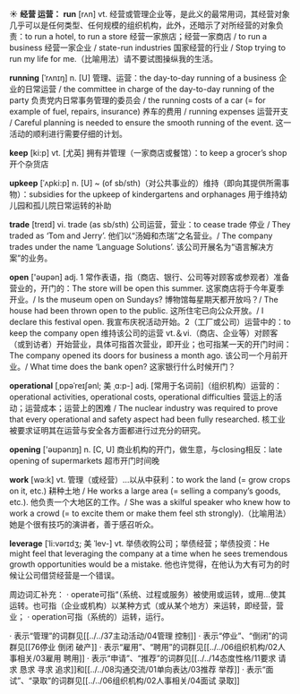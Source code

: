 ☀ <span class="category">**经营 运营：**</span>
<span class="vocabulary">**run**</span> [rʌn] 
<span class="definition">vt. 经营或管理企业等，是此义的最常用词，其经营对象几乎可以是任何类型、任何规模的组织机构，此外，还暗示了对所经营的对象负责：</span>to run a hotel, to run a store 经营一家旅店；经营一家商店 / to run a business 经营一家企业 / state-run industries 国家经营的行业 / Stop trying to run my life for me.（比喻用法）请不要试图操纵我的生活。
           
<span class="vocabulary">**running**</span> [ˈrʌnɪŋ]
<span class="definition">n. [U] 管理、运营：</span>the day-to-day running of a business 企业的日常运营 / the committee in charge of the day-to-day running of the party 负责党内日常事务管理的委员会 / the running costs of a car (= for example of fuel, repairs, insurance) 养车的费用 / running expenses 运营开支 / Careful planning is needed to ensure the smooth running of the event. 这一活动的顺利进行需要仔细的计划。

<span class="vocabulary">**keep**</span> [ki:p] 
<span class="definition">vt. [尤英] 拥有并管理（一家商店或餐馆）：</span>to keep a grocer’s shop 开个杂货店
           
<span class="vocabulary">**upkeep**</span> [ˈʌpki:p]
<span class="definition">n. [U] ~ (of sb/sth)（对公共事业的）维持（即向其提供所需事物）：</span>subsidies for the upkeep of kindergartens and orphanages 用于维持幼儿园和孤儿院日常运转的补助

<span class="vocabulary">**trade**</span> [treɪd] 
<span class="definition">vi. trade (as sb/sth) 公司运营，营业：</span>to cease trade 停业 / They traded as ‘Tom and Jerry’. 他们以“汤姆和杰瑞”之名营业。/ The company trades under the name ‘Language Solutions’. 该公司开展名为“语言解决方案”的业务。

<span class="vocabulary">**open**</span> ['əʊpən] 
<span class="definition">adj. 1 常作表语，指（商店、银行、公司等对顾客或参观者）准备营业的，开门的：</span>The store will be open this summer. 这家商店将于今年夏季开业。/ Is the museum open on Sundays? 博物馆每星期天都开放吗？/ The house had been thrown open to the public. 这所住宅已向公众开放。/ I declare this festival open. 我宣布庆祝活动开始。<span class="definition">2（工厂或公司）运营中的：</span>to keep the company open 维持该公司的运营 <span class="definition">vt.＆vi.（商店、企业等）对顾客（或到访者）开始营业，具体可指首次营业，即开业；也可指某一天的开门时间：</span>The company opened its doors for business a month ago. 该公司一个月前开业。/ What time does the bank open? 这家银行什么时候开门？
           
<span class="vocabulary">**operational**</span> [ˌɒpəˈreɪʃənl; 美 ˌɑ:p-]
<span class="definition">adj. [常用于名词前]（组织机构）运营的：</span>operational activities, operational costs, operational difficulties 营运上的活动；运营成本；运营上的困难 / The nuclear industry was required to prove that every operational and safety aspect had been fully researched. 核工业被要求证明其在运营与安全各方面都进行过充分的研究。

<span class="vocabulary">**opening**</span> ['əʊpənɪŋ] 
<span class="definition">n. [C, U] 商业机构的开门，做生意，与closing相反：</span>late opening of supermarkets 超市开门时间晚

<span class="vocabulary">**work**</span> [wə:k] 
<span class="definition">vt. 管理（或经营）…以从中获利：</span>to work the land (= grow crops on it, etc.) 耕种土地 / He works a large area (= selling a company’s goods, etc.). 他负责一个大地区的工作。/ She was a skilful speaker who knew how to work a crowd (= to excite them or make them feel sth strongly).（比喻用法）她是个很有技巧的演讲者，善于感召听众。 
           
<span class="vocabulary">**leverage**</span> [ˈli:vərɪdʒ; 美 ˈlev-]
<span class="definition">vt. 举债收购公司；举债经营；举债投资：</span>He might feel that leveraging the company at a time when he sees tremendous growth opportunities would be a mistake. 他也许觉得，在他认为大有可为的时候让公司借贷经营是一个错误。

周边词汇补充：
· operate可指“（系统、过程或服务）被使用或运转，或用…使其运转。也可指（企业或机构）以某种方式（或从某个地方）来运转，即经营，营业；
· operation可指（系统的）运转，运行。

· 表示“管理”的词群见[[../../37主动活动/04管理 控制]]
· 表示“停业”、“倒闭”的词群见[[76停业 倒闭 破产]]
· 表示“雇用”、“聘用”的词群见[[../../06组织机构/02人事相关/03雇用 聘用]]
· 表示“申请”、“推荐”的词群见[[../../14态度性格/11要求 请求 恳求 寻求 追求]]和[[../../08沟通交流/01单向表达/03推荐 举荐]]
· 表示“面试”、“录取”的词群见[[../../06组织机构/02人事相关/04面试 录取]]

